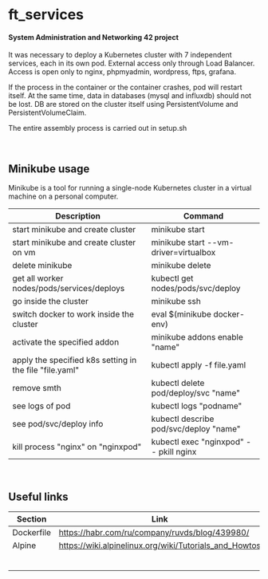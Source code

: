 # ft_services
#### System Administration and Networking 42 project

It was necessary to deploy a Kubernetes cluster with 7 independent services, each in its own pod. External access only through Load Balancer. Access is open only to nginx, phpmyadmin, wordpress, ftps, grafana.

If the process in the container or the container crashes, pod will restart itself. At the same time, data in databases (mysql and influxdb) should not be lost. DB are stored on the cluster itself using PersistentVolume and PersistentVolumeClaim.

The entire assembly process is carried out in setup.sh

</br>

## Minikube usage

Minikube is a tool for running a single-node Kubernetes cluster in a virtual machine on a personal computer.

| Description | Command |
| --- | --- |
| start minikube and create cluster | minikube start |
| start minikube and create cluster on vm | minikube start --vm-driver=virtualbox |
| delete minikube | minikube delete |
| get all worker nodes/pods/services/deploys | kubectl get nodes/pods/svc/deploy |
| go inside the cluster | minikube ssh |
| switch docker to work inside the cluster | eval $(minikube docker-env) |
| activate the specified addon | minikube addons enable "name" |
| apply the specified k8s setting in the file "file.yaml" | kubectl apply -f file.yaml |
| remove smth | kubectl delete pod/deploy/svc "name" | 
| see logs of pod| kubectl logs "podname" |
| see pod/svc/deploy info | kubectl describe pod/svc/deploy "name" |
| kill process "nginx" on "nginxpod" | kubectl exec "nginxpod" -- pkill nginx |

</br>

## Useful links

| Section | Link |
| --- | --- |
| Dockerfile | https://habr.com/ru/company/ruvds/blog/439980/ |
| Alpine | https://wiki.alpinelinux.org/wiki/Tutorials_and_Howtos |
|  |  |
|  |  |
|  |  |
|  |  |
|  |  |
|  |  |
